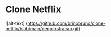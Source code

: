 # Clone Netflix

![alt-text] (https://github.com/brinobruno/clone-netflix/blob/main/demonstracao.gif)

